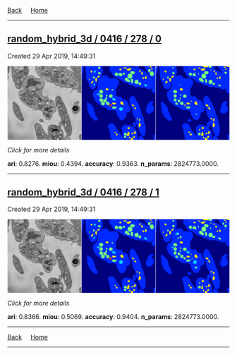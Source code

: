 
[Back](..)&nbsp;&nbsp;&nbsp;&nbsp;&nbsp;[Home](https://leapmanlab.github.io/snapshots)

---

<div class="summary"><a href="0"><h2>random_hybrid_3d / 0416 / 278 / 0</h2></a><p>Created 29 Apr 2019, 14:49:31
</p><a href="0"><img src="0/media/summary.png" align="center"></a><p>
<i>Click for more details</i>
</p></div>

**ari**: 0.8276. **miou**: 0.4394. **accuracy**: 0.9363. **n_params**: 2824773.0000. 

---

<div class="summary"><a href="1"><h2>random_hybrid_3d / 0416 / 278 / 1</h2></a><p>Created 29 Apr 2019, 14:49:31
</p><a href="1"><img src="1/media/summary.png" align="center"></a><p>
<i>Click for more details</i>
</p></div>

**ari**: 0.8366. **miou**: 0.5069. **accuracy**: 0.9404. **n_params**: 2824773.0000. 

---

[Back](..)&nbsp;&nbsp;&nbsp;&nbsp;&nbsp;[Home](https://leapmanlab.github.io/snapshots)

---